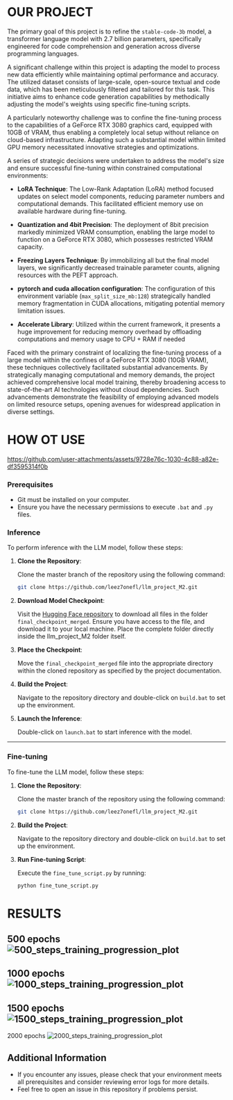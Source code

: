 # OUR PROJECT

The primary goal of this project is to refine the `stable-code-3b` model, a transformer language model with 2.7 billion parameters, specifically engineered for code comprehension and generation across diverse programming languages.

A significant challenge within this project is adapting the model to process new data efficiently while maintaining optimal performance and accuracy. The utilized dataset consists of large-scale, open-source textual and code data, which has been meticulously filtered and tailored for this task. This initiative aims to enhance code generation capabilities by methodically adjusting the model's weights using specific fine-tuning scripts. 

A particularly noteworthy challenge was to confine the fine-tuning process to the capabilities of a GeForce RTX 3080 graphics card, equipped with 10GB of VRAM, thus enabling a completely local setup without reliance on cloud-based infrastructure. Adapting such a substantial model within limited GPU memory necessitated innovative strategies and optimizations.


A series of strategic decisions were undertaken to address the model's size and ensure successful fine-tuning within constrained computational environments:

- **LoRA Technique**: The Low-Rank Adaptation (LoRA) method focused updates on select model components, reducing parameter numbers and computational demands. This facilitated efficient memory use on available hardware during fine-tuning.

- **Quantization and 4bit Precision**: The deployment of 8bit precision markedly minimized VRAM consumption, enabling the large model to function on a GeForce RTX 3080, which possesses restricted VRAM capacity.

- **Freezing Layers Technique**: By immobilizing all but the final model layers, we significantly decreased trainable parameter counts, aligning resources with the PEFT approach.

- **pytorch and cuda allocation configuration**: The configuration of this environment variable (`max_split_size_mb:128`) strategically handled memory fragmentation in CUDA allocations, mitigating potential memory limitation issues.

- **Accelerate Library**: Utilized within the current framework, it presents a huge improvement for reducing memory overhead by offloading computations and memory usage to CPU + RAM if needed
  
Faced with the primary constraint of localizing the fine-tuning process of a large model within the confines of a GeForce RTX 3080 (10GB VRAM), these techniques collectively facilitated substantial advancements. By strategically managing computational and memory demands, the project achieved comprehensive local model training, thereby broadening access to state-of-the-art AI technologies without cloud dependencies. Such advancements demonstrate the feasibility of employing advanced models on limited resource setups, opening avenues for widespread application in diverse settings.

# HOW OT USE

https://github.com/user-attachments/assets/9728e76c-1030-4c88-a82e-df3595314f0b

### Prerequisites

- Git must be installed on your computer.
- Ensure you have the necessary permissions to execute `.bat` and `.py` files.

### Inference

To perform inference with the LLM model, follow these steps:

1. **Clone the Repository**: 

   Clone the master branch of the repository using the following command:
   ```bash
   git clone https://github.com/leez7onefl/llm_project_M2.git
   ```

2. **Download Model Checkpoint**:

   Visit the [Hugging Face repository](https://huggingface.co/TeyKra/stable-code-3b-fine-tuned/tree/main) to download all files in the folder `final_checkpoint_merged`. Ensure you have access to the file, and download it to your local machine. Place the complete folder directly inside the llm_project_M2 folder itself.

3. **Place the Checkpoint**:

   Move the `final_checkpoint_merged` file into the appropriate directory within the cloned repository as specified by the project documentation.

4. **Build the Project**: 

   Navigate to the repository directory and double-click on `build.bat` to set up the environment.

5. **Launch the Inference**: 

   Double-click on `launch.bat` to start inference with the model.
   
---
### Fine-tuning

To fine-tune the LLM model, follow these steps:

1. **Clone the Repository**:

   Clone the master branch of the repository using the following command:
   ```bash
   git clone https://github.com/leez7onefl/llm_project_M2.git
   ```

2. **Build the Project**:

   Navigate to the repository directory and double-click on `build.bat` to set up the environment.

3. **Run Fine-tuning Script**: 

   Execute the `fine_tune_script.py` by running:
   ```bash
   python fine_tune_script.py
   ```

# RESULTS

500 epochs
![500_steps_training_progression_plot](https://github.com/user-attachments/assets/ffc23a99-72c4-46a3-af4d-6383400a6d34)
---

1000 epochs
![1000_steps_training_progression_plot](https://github.com/user-attachments/assets/2b32861b-fc70-4ece-adba-66ca64653179)
---

1500 epochs
![1500_steps_training_progression_plot](https://github.com/user-attachments/assets/0a70716b-0862-4fd6-affc-608f5e12c6c8)
---

2000 epochs
![2000_steps_training_progression_plot](https://github.com/user-attachments/assets/176b8a5d-7d84-49be-914c-ec9fdc4b23cd)

## Additional Information

- If you encounter any issues, please check that your environment meets all prerequisites and consider reviewing error logs for more details.
- Feel free to open an issue in this repository if problems persist.
